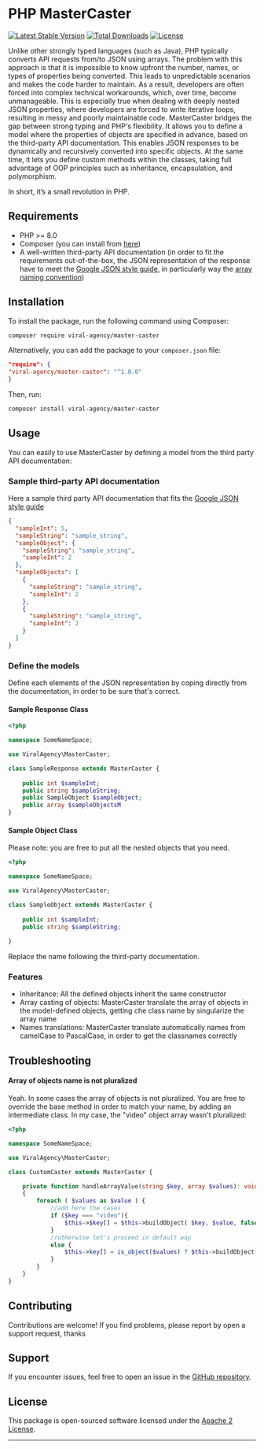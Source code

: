 # PHP MasterCaster

[![Latest Stable Version](https://poser.pugx.org/viral-agency/master-caster/v/stable)](https://packagist.org/packages/viral-agency/master-caster)
[![Total Downloads](https://poser.pugx.org/viral-agency/master-caster/downloads)](https://packagist.org/packages/viral-agency/master-caster)
[![License](https://poser.pugx.org/viral-agency/master-caster/license)](https://packagist.org/packages/viral-agency/master-caster)

Unlike other strongly typed languages (such as Java), PHP typically converts API requests from/to JSON using arrays.
The problem with this approach is that it is impossible to know upfront the number, names, or types of properties being converted. This leads to unpredictable scenarios and makes the code harder to maintain. As a result, developers are often forced into complex technical workarounds, which, over time, become unmanageable. This is especially true when dealing with deeply nested JSON properties, where developers are forced to write iterative loops, resulting in messy and poorly maintainable code.
MasterCaster bridges the gap between strong typing and PHP's flexibility. It allows you to define a model where the properties of objects are specified in advance, based on the third-party API documentation. This enables JSON responses to be dynamically and recursively converted into specific objects. At the same time, it lets you define custom methods within the classes, taking full advantage of OOP principles such as inheritance, encapsulation, and polymorphism.

In short, it’s a small revolution in PHP.

## Requirements
- PHP >= 8.0
- Composer (you can install from [here](https://getcomposer.org/download/))
- A well-written third-party API documentation (in order to fit the requirements out-of-the-box, the JSON representation of the response have to meet the [Google JSON style guide](https://google.github.io/styleguide/jsoncstyleguide.xml), in particularly way the [array naming convention](https://google.github.io/styleguide/jsoncstyleguide.xml?showone=Singular_vs_Plural_Property_Names#Singular_vs_Plural_Property_Names))

## Installation

To install the package, run the following command using Composer:

```bash
composer require viral-agency/master-caster
```

Alternatively, you can add the package to your `composer.json` file:

```json
"require": {
"viral-agency/master-caster": "^1.0.0"
}
```

Then, run:

```bash
composer install viral-agency/master-caster
```


## Usage

You can easily to use MasterCaster by defining a model from the third party API documentation:



### Sample third-party API documentation
Here a sample third party API documentation that fits the [Google JSON style guide](https://google.github.io/styleguide/jsoncstyleguide.xml)

```json
{
  "sampleInt": 5,
  "sampleString": "sample_string",
  "sampleObject": {
    "sampleString": "sample_string",
    "sampleInt": 2
  },
  "sampleObjects": [
    {
      "sampleString": "sample_string",
      "sampleInt": 2
    },
    {
      "sampleString": "sample_string",
      "sampleInt": 2
    }
  ]
}
```
### Define the models
Define each elements of the JSON representation by coping directly from the documentation, in order to be sure that's correct.

#### Sample Response Class

```php
<?php

namespace SomeNameSpace;

use ViralAgency\MasterCaster;

class SampleResponse extends MasterCaster {
	
	public int $sampleInt;
	public string $sampleString;
	public SampleObject $sampleObject;
	public array $sampleObjectsM
}

```
#### Sample Object Class

Please note: you are free to put all the nested objects that you need. 

```php
<?php

namespace SomeNameSpace;

use ViralAgency\MasterCaster;

class SampleObject extends MasterCaster {
	
	public int $sampleInt;
	public string $sampleString;
	
}
```

Replace the name following the third-party documentation. 

### Features

- Inheritance: All the defined objects inherit the same constructor
- Array casting of objects: MasterCaster translate the array of objects in the model-defined objects, getting che class name by singularize the array name
- Names translations: MasterCaster translate automatically names from camelCase to PascalCase, in order to get the classnames correctly

## Troubleshooting

#### Array of objects name is not pluralized
Yeah. In some cases the array of objects is not pluralized. You are free to override the base method in order to match your name, by adding an intermediate class.
In my case, the "video" object array wasn't pluralized:

```php
<?php

namespace SomeNameSpace;

use ViralAgency\MasterCaster;

class CustomCaster extends MasterCaster {

    private function handleArrayValue(string $key, array $values): void
    {
        foreach ( $values as $value ) {
            //add here the cases
            if ($key === "video"){
                $this->$key[] = $this->buildObject( $key, $value, false);
            }
            //otherwise let's proceed in default way
            else {
                $this->key[] = is_object($values) ? $this->buildObject( $key, $value, true ) : $value;
            }   
        }
    }
}
```


## Contributing

Contributions are welcome! If you find problems, please report by open a support request, thanks

## Support

If you encounter issues, feel free to open an issue in
the [GitHub repository](https://github.com/ViralAgency/MasterCaster/issues).

## License

This package is open-sourced software licensed under the [Apache 2 License](https://www.apache.org/licenses/LICENSE-2.0).

---
